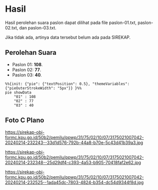 # Hasil

Hasil perolehan suara paslon dapat dilihat pada file paslon-01.txt, paslon-02.txt, dan paslon-03.txt.

Jika tidak ada, artinya data tersebut belum ada pada SIREKAP.

## Perolehan Suara

 * Paslon 01: **108**.
 * Paslon 02: **77**.
 * Paslon 03: **40**.

```mermaid
%%{init: {"pie": {"textPosition": 0.5}, "themeVariables": {"pieOuterStrokeWidth": "5px"}} }%%
pie showData
    "01" : 108
    "02" : 77
    "03" : 40
```
## Foto C Plano

https://sirekap-obj-formc.kpu.go.id/50b2/pemilu/ppwp/31/75/02/10/07/3175021007042-20240214-232243--33d1d576-792b-44a8-b70e-5c43d41b39a3.jpg

https://sirekap-obj-formc.kpu.go.id/50b2/pemilu/ppwp/31/75/02/10/07/3175021007042-20240214-232348--25d29df4-c393-4a53-b905-70418faf2e62.jpg

https://sirekap-obj-formc.kpu.go.id/50b2/pemilu/ppwp/31/75/02/10/07/3175021007042-20240214-232525--1ada45dc-7803-4824-b354-dc54d9344f8d.jpg
